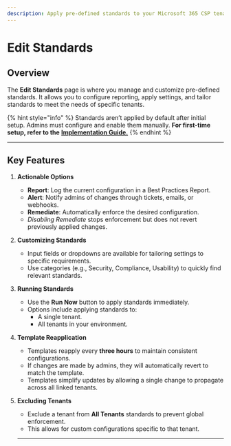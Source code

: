 ```yaml
---
description: Apply pre-defined standards to your Microsoft 365 CSP tenants.
---
```


# Edit Standards

## **Overview**

The **Edit Standards** page is where you manage and customize pre-defined standards. It allows you to configure reporting, apply settings, and tailor standards to meet the needs of specific tenants.

{% hint style="info" %}
Standards aren’t applied by default after initial setup. Admins must configure and enable them manually. **For first-time setup, refer to the** [**Implementation Guide.**](../../../setup/implementation-guide/standards-setup.md)
{% endhint %}

***

## **Key Features**

1. **Actionable Options**
   * **Report**: Log the current configuration in a Best Practices Report.
   * **Alert**: Notify admins of changes through tickets, emails, or webhooks.
   * **Remediate**: Automatically enforce the desired configuration.
   * _Disabling Remediate_ stops enforcement but does not revert previously applied changes.
2. **Customizing Standards**
   * Input fields or dropdowns are available for tailoring settings to specific requirements.
   * Use categories (e.g., Security, Compliance, Usability) to quickly find relevant standards.
3. **Running Standards**
   * Use the **Run Now** button to apply standards immediately.
   * Options include applying standards to:
     * A single tenant.
     * All tenants in your environment.
4. **Template Reapplication**
   * Templates reapply every **three hours** to maintain consistent configurations.
   * If changes are made by admins, they will automatically revert to match the template.
   * Templates simplify updates by allowing a single change to propagate across all linked tenants.
5.  **Excluding Tenants**

    * Exclude a tenant from **All Tenants** standards to prevent global enforcement.
    * This allows for custom configurations specific to that tenant.



    ***

